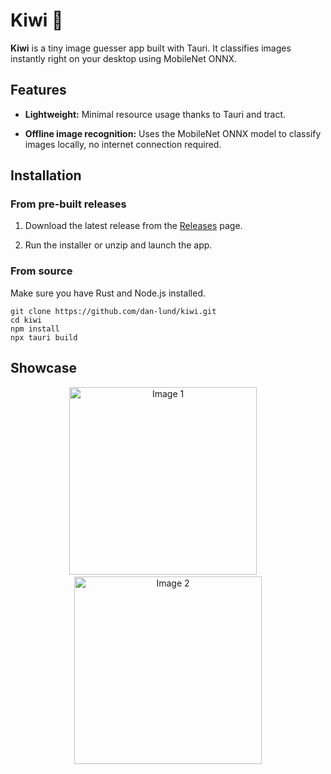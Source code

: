 # Kiwi 🥝

**Kiwi** is a tiny image guesser app built with Tauri. It classifies images instantly right on your desktop using MobileNet ONNX.

## Features

-   **Lightweight:** Minimal resource usage thanks to Tauri and tract.
    
-   **Offline image recognition:** Uses the MobileNet ONNX model to classify images locally, no internet connection required.
    
## Installation 
### From pre-built releases

1.  Download the latest release from the [Releases](https://github.com/dan-lund/kiwi/releases) page.
    
2.  Run the installer or unzip and launch the app.

### From source

Make sure you have Rust and Node.js installed.

```
git clone https://github.com/dan-lund/kiwi.git  
cd kiwi  
npm install  
npx tauri build
```

## Showcase
<p align="center">
  <img src="https://i.gyazo.com/d604a7afa7106e260b93d9e900717634.png" alt="Image 1" width="300"/>
  &nbsp;&nbsp;&nbsp;
  <img src="https://i.gyazo.com/982f79d95553ae26ce0e6e40424c5bd3.png" alt="Image 2" width="300"/>
</p>


